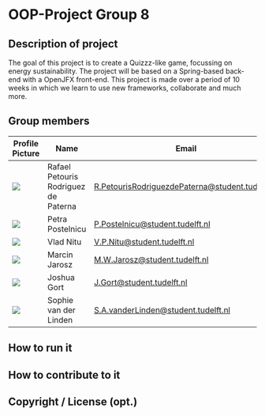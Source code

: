 <!-- This README will need to contain a description of your project, how to run it, how to set up the development environment, and who worked on it.
This information can be added throughout the course, except for the names of the group members.
Add your own name (do not add the names for others!) to the section below. -->
# OOP-Project Group 8
## Description of project
The goal of this project is to create a Quizzz-like game, focussing on energy sustainability. The project will be based on a Spring-based back-end with a OpenJFX front-end. This project is made over a period of 10 weeks in which we learn to use new frameworks, collaborate and much more. 
## Group members

| Profile Picture | Name | Email |
|---|---|---|
| ![](https://secure.gravatar.com/avatar/7fe070246a92ce953af396a64d04a0d3?s=50&d=identicon) | Rafael Petouris Rodriguez de Paterna | R.PetourisRodriguezdePaterna@student.tudelft.nl |
| ![](https://secure.gravatar.com/avatar/b34e0f2e1f8e93c260888e6a32e444ad?s=50&d=identicon) | Petra Postelnicu | P.Postelnicu@student.tudelft.nl |
| ![](https://secure.gravatar.com/avatar/320347b027870d81f40a5396e10692de?s=50&d=identicon) | Vlad Nitu | V.P.Nitu@student.tudelft.nl |
| ![](https://secure.gravatar.com/avatar/c4eb41585358f0a7519d599090127aee?s=50&d=identicon) | Marcin Jarosz | M.W.Jarosz@student.tudelft.nl |
| ![](https://secure.gravatar.com/avatar/a61f42b8f8a74b504d383600541bd428?s=50&d=identicon) | Joshua Gort | J.Gort@student.tudelft.nl |
 ![](https://secure.gravatar.com/avatar/a5b5fb2a538ff52ce5cf1c7ec9ff1a6b?s=50&d=identicon) | Sophie van der Linden | S.A.vanderLinden@student.tudelft.nl |

## How to run it

## How to contribute to it

## Copyright / License (opt.)
